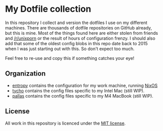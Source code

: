 # My Dotfile collection

In this repository I collect and version the dotfiles I use on my different machines. There are thousands of dotfile repositories on GitHub already, but this is mine.
Most of the things found here are either stolen from friends and [/r/unixporn](https://reddit.com/r/unixporn) or the result of hours of configuration frenzy.
I should also add that some of the oldest config blobs in this repo date back to 2015 when I was just starting out with this. So don't expect too much.

Feel free to re-use and copy this if something catches your eye!

## Organization

- [entropy](./entropy) contains the configuration for my work machine, running [NixOS](https://nixos.org)
- [tycho](./tycho) contains the config files specific to my Intel Mac (still WIP).
- [pallas](./pallas) contains the config files specific to my M4 MacBook (still WIP).

## License

All work in this repository is licenced under the [MIT license](./LICENCE).
